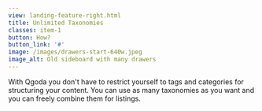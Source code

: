 ```yaml
---
view: landing-feature-right.html
title: Unlimited Taxonomies
classes: item-1
button: How?
button_link: '#'
image: /images/drawers-start-640w.jpeg
image_alt: Old sideboard with many drawers
---
```

With Qgoda you don't have to restrict yourself to tags and categories for 
structuring your content. You can use as many taxonomies as you want and you 
can freely combine them for listings.
